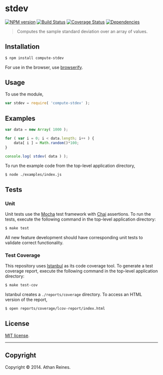stdev
===
[![NPM version][npm-image]][npm-url] [![Build Status][travis-image]][travis-url] [![Coverage Status][coveralls-image]][coveralls-url] [![Dependencies][dependencies-image]][dependencies-url]

> Computes the sample standard deviation over an array of values.


## Installation

``` bash
$ npm install compute-stdev
```

For use in the browser, use [browserify](https://github.com/substack/node-browserify).


## Usage

To use the module,

``` javascript
var stdev = require( 'compute-stdev' );
```


## Examples

``` javascript
var data = new Array( 1000 );

for ( var i = 0; i < data.length; i++ ) {
	data[ i ] = Math.random()*100;
}

console.log( stdev( data ) );
```

To run the example code from the top-level application directory,

``` bash
$ node ./examples/index.js
```


## Tests

### Unit

Unit tests use the [Mocha](http://mochajs.org/) test framework with [Chai](http://chaijs.com) assertions. To run the tests, execute the following command in the top-level application directory:

``` bash
$ make test
```

All new feature development should have corresponding unit tests to validate correct functionality.


### Test Coverage

This repository uses [Istanbul](https://github.com/gotwarlost/istanbul) as its code coverage tool. To generate a test coverage report, execute the following command in the top-level application directory:

``` bash
$ make test-cov
```

Istanbul creates a `./reports/coverage` directory. To access an HTML version of the report,

``` bash
$ open reports/coverage/lcov-report/index.html
```


## License

[MIT license](http://opensource.org/licenses/MIT). 


---
## Copyright

Copyright &copy; 2014. Athan Reines.


[npm-image]: http://img.shields.io/npm/v/compute-stdev.svg
[npm-url]: https://npmjs.org/package/compute-stdev

[travis-image]: http://img.shields.io/travis/compute-io/stdev/master.svg
[travis-url]: https://travis-ci.org/compute-io/stdev

[coveralls-image]: https://img.shields.io/coveralls/compute-io/stdev/master.svg
[coveralls-url]: https://coveralls.io/r/compute-io/stdev?branch=master

[dependencies-image]: http://img.shields.io/david/compute-io/stdev.svg
[dependencies-url]: https://david-dm.org/compute-io/stdev

[dev-dependencies-image]: http://img.shields.io/david/dev/compute-io/stdev.svg
[dev-dependencies-url]: https://david-dm.org/dev/compute-io/stdev

[github-issues-image]: http://img.shields.io/github/issues/compute-io/stdev.svg
[github-issues-url]: https://github.com/compute-io/stdev/issues
